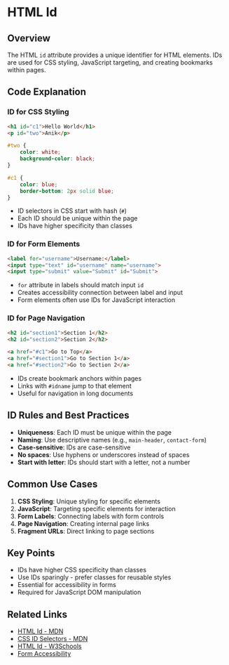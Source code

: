 # HTML Id

## Overview
The HTML `id` attribute provides a unique identifier for HTML elements. IDs are used for CSS styling, JavaScript targeting, and creating bookmarks within pages.

## Code Explanation

### ID for CSS Styling
```html
<h1 id="c1">Hello World</h1>
<p id="two">Anik</p>
```

```css
#two {
    color: white;
    background-color: black;
}

#c1 {
    color: blue;
    border-bottom: 2px solid blue;
}
```
- ID selectors in CSS start with hash (`#`)
- Each ID should be unique within the page
- IDs have higher specificity than classes

### ID for Form Elements
```html
<label for="username">Username:</label>
<input type="text" id="username" name="username">
<input type="submit" value="Submit" id="Submit">
```
- `for` attribute in labels should match input `id`
- Creates accessibility connection between label and input
- Form elements often use IDs for JavaScript interaction

### ID for Page Navigation
```html
<h2 id="section1">Section 1</h2>
<h2 id="section2">Section 2</h2>

<a href="#c1">Go to Top</a>
<a href="#section1">Go to Section 1</a>
<a href="#section2">Go to Section 2</a>
```
- IDs create bookmark anchors within pages
- Links with `#idname` jump to that element
- Useful for navigation in long documents

## ID Rules and Best Practices
- **Uniqueness**: Each ID must be unique within the page
- **Naming**: Use descriptive names (e.g., `main-header`, `contact-form`)
- **Case-sensitive**: IDs are case-sensitive
- **No spaces**: Use hyphens or underscores instead of spaces
- **Start with letter**: IDs should start with a letter, not a number

## Common Use Cases
1. **CSS Styling**: Unique styling for specific elements
2. **JavaScript**: Targeting specific elements for interaction
3. **Form Labels**: Connecting labels with form controls
4. **Page Navigation**: Creating internal page links
5. **Fragment URLs**: Direct linking to page sections

## Key Points
- IDs have higher CSS specificity than classes
- Use IDs sparingly - prefer classes for reusable styles
- Essential for accessibility in forms
- Required for JavaScript DOM manipulation

## Related Links
- [HTML Id - MDN](https://developer.mozilla.org/en-US/docs/Web/HTML/Global_attributes/id)
- [CSS ID Selectors - MDN](https://developer.mozilla.org/en-US/docs/Web/CSS/ID_selectors)
- [HTML Id - W3Schools](https://www.w3schools.com/html/html_id.asp)
- [Form Accessibility](https://webaim.org/techniques/forms/controls)